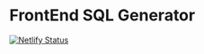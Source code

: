 # FrontEnd SQL Generator

[![Netlify Status](https://api.netlify.com/api/v1/badges/8ae295a8-1401-4aeb-819b-eba1124de7aa/deploy-status)](https://app.netlify.com/sites/zen-khorana-ff2be8/deploys)